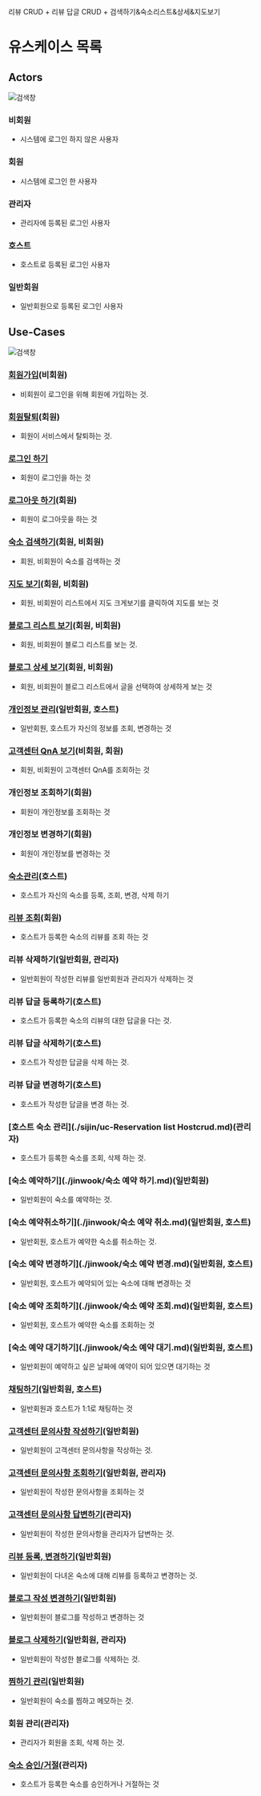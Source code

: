 리뷰 CRUD + 리뷰 답글 CRUD + 검색하기&숙소리스트&상세&지도보기

# 유스케이스 목록

## Actors
![검색창](../use-case/diagram/actors.jpeg)

### 비회원
- 시스템에 로그인 하지 않은 사용자

### 회원
- 시스템에 로그인 한 사용자

### 관리자
- 관리자에 등록된 로그인 사용자

### 호스트
- 호스트로 등록된 로그인 사용자

### 일반회원
- 일반회원으로 등록된 로그인 사용자

## Use-Cases
![검색창](../use-case/diagram/usecases.jpeg)

### [회원가입](./lyu/회원가입.md)(비회원)
- 비회원이 로그인을 위해 회원에 가입하는 것.

### [회원탈퇴](./lyu/개인정보관리.md)(회원)
- 회원이 서비스에서 탈퇴하는 것.

### [로그인 하기]((./lyu/로그인.md)회원)
- 회원이 로그인을 하는 것

### [로그아웃 하기](./lyu/로그아웃.md)(회원)
- 회원이 로그아웃을 하는 것

### [숙소 검색하기](./byungjun/uc001-search.md)(회원, 비회원)
- 회원, 비회원이 숙소를 검색하는 것

### [지도 보기](./byungjun/uc002-viewMap.md)(회원, 비회원)
- 회원, 비회원이 리스트에서 지도 크게보기를 클릭하여 지도를 보는 것

### [블로그 리스트 보기](./minhee/06-bloglist.md)(회원, 비회원)
- 회원, 비회원이 블로그 리스트를 보는 것.

### [블로그 상세 보기](./minhee/07-blogdetail.md)(회원, 비회원)
- 회원, 비회원이 블로그 리스트에서 글을 선택하여 상세하게 보는 것

### [개인정보 관리](./lyu/개인정보관리.md)(일반회원, 호스트)
- 일반회원, 호스트가 자신의 정보를 조회, 변경하는 것

### [고객센터 QnA 보기](./minhee/01-Q&Aview.md)(비회원, 회원)
- 회원, 비회원이 고객센터 QnA를 조회하는 것

### 개인정보 조회하기(회원)
- 회원이 개인정보를 조회하는 것

### 개인정보 변경하기(회원)
- 회원이 개인정보를 변경하는 것

### [숙소관리](./sijin/uc-MyHostcrud.md)(호스트)
- 호스트가 자신의 숙소를 등록, 조회, 변경, 삭제 하기

### [리뷰 조회](./byungjun/uc004-reviewManagement.md)(회원)
- 호스트가 등록한 숙소의 리뷰를 조회 하는 것

### 리뷰 삭제하기(일반회원, 관리자)
- 일반회원이 작성한 리뷰를 일반회원과 관리자가 삭제하는 것

### 리뷰 답글 등록하기(호스트)
- 호스트가 등록한 숙소의 리뷰의 대한 답글을 다는 것.

### 리뷰 답글 삭제하기(호스트)
- 호스트가 작성한 답글을 삭제 하는 것.

### 리뷰 답글 변경하기(호스트)
- 호스트가 작성한 답글을 변경 하는 것.

### [호스트 숙소 관리](./sijin/uc-Reservation list Hostcrud.md)(관리자)
- 호스트가 등록한 숙소를 조회, 삭제 하는 것.

### [숙소 예약하기](./jinwook/숙소 예약 하기.md)(일반회원)
- 일반회원이 숙소를 예약하는 것.

### [숙소 예약취소하기](./jinwook/숙소 예약 취소.md)(일반회원, 호스트)
- 일반회원, 호스트가 예약한 숙소를 취소하는 것.

### [숙소 예약 변경하기](./jinwook/숙소 예약 변경.md)(일반회원, 호스트)
- 일반회원, 호스트가 예약되어 있는 숙소에 대해 변경하는 것

### [숙소 예약 조회하기](./jinwook/숙소 예약 조회.md)(일반회원, 호스트)
- 일반회원, 호스트가 예약한 숙소를 조회하는 것

### [숙소 예약 대기하기](./jinwook/숙소 예약 대기.md)(일반회원, 호스트)
- 일반회원이 예약하고 싶은 날짜에 예약이 되어 있으면 대기하는 것

### [채팅하기](./minhee/05-chathost.md)(일반회원, 호스트)
- 일반회원과 호스트가 1:1로 채팅하는 것

### [고객센터 문의사항 작성하기](./minhee/02-question.md)(일반회원)
- 일반회원이 고객센터 문의사항을 작상하는 것.

### [고객센터 문의사항 조회하기](./minhee/04-questionansView.md)(일반회원, 관리자)
- 일반회원이 작성한 문의사항을 조회하는 것

### [고객센터 문의사항 답변하기](./minhee/03-questionans.md)(관리자)
- 일반회원이 작성한 문의사항을 관리자가 답변하는 것.

### [리뷰 등록, 변경하기](./byungjun/uc004-reviewManagement.md)(일반회원)
- 일반회원이 다녀온 숙소에 대해 리뷰를 등록하고 변경하는 것.

### [블로그 작성 변경하기](./minhee/08-blogcreateupdate.md)(일반회원)
- 일반회원이 블로그를 작성하고 변경하는 것

### [블로그 삭제하기](./minhee/09-blogdelete.md)(일반회원, 관리자)
- 일반회원이 작성한 블로그를 삭제하는 것.

### [찜하기 관리](./lyu/찜관리.md)(일반회원)
- 일반회원이 숙소를 찜하고 메모하는 것.

### 회원 관리(관리자)
- 관리자가 회원을 조회, 삭제 하는 것.

### [숙소 승인/거절](./sijin/uc-ManagerCrud.md)(관리자)
- 호스트가 등록한 숙소를 승인하거나 거절하는 것
